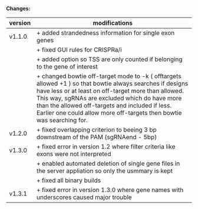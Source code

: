 **Changes:**

| version | modifications |
| ------------- | ------------- |
|v1.1.0|+   added strandedness information for single exon genes |
| |+   fixed GUI rules for CRISPRa/i |
| |+   added option so TSS are only counted if belonging to the gene of interest |
| |+   changed bowtie off-target mode to -k ( offtargets allowed +1 ) so that bowtie always searches if designs have less or at least on off-target more than allowed. This way, sgRNAs are excluded which do have more than the allowed off-targets and included if less. Earlier one could allow more off-targets then bowtie was searching for. |
|v1.2.0|+   fixed overlapping criterion to beeing 3 bp downstream of the PAM (sgRNAend - 5bp) |
|v1.3.0|+   fixed error in version 1.2 where filter criteria like exons were not interpreted |
| |+   enabled automated deletion of single gene files in the server appliation so only the usmmary is kept|
| |+   fixed all binary builds |
|v1.3.1|+   fixed error in version 1.3.0 where gene names with underscores caused major trouble |
